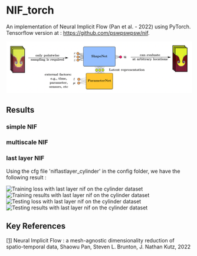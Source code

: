 # NIF_torch
An implementation of Neural Implicit Flow (Pan et al. - 2022) using PyTorch.
Tensorflow version at :  https://github.com/pswpswpsw/nif.  

![NIF architecture](https://github.com/2ailesB/NIF_torch/blob/main/img/NIF.png)

## Results
### simple NIF


### multiscale NIF

### last layer NIF
Using the cfg file 'niflastlayer_cylinder' in the config folder, we have the following result :

![Training loss with last layer nif on the cylinder dataset](https://github.com/2ailesB/NIF_torch/blob/main/img/cyl_train_loss.jpg)
![Training results with last layer nif on the cylinder dataset](https://github.com/2ailesB/NIF_torch/blob/main/img/cyl_vis_train.jpg)
![Testing loss with last layer nif on the cylinder dataset](https://github.com/2ailesB/NIF_torch/blob/main/img/cyl_test_loss.jpg)
![Testing results with last layer nif on the cylinder dataset](https://github.com/2ailesB/NIF_torch/blob/main/img/cyl_vis_test.jpg)

## Key References
<a id="1" href="https://arxiv.org/abs/2204.03216">[1]</a> Neural Implicit Flow : a mesh-agnostic dimensionality reduction of spatio-temporal data, Shaowu Pan, Steven L. Brunton, J. Nathan Kutz,  2022  